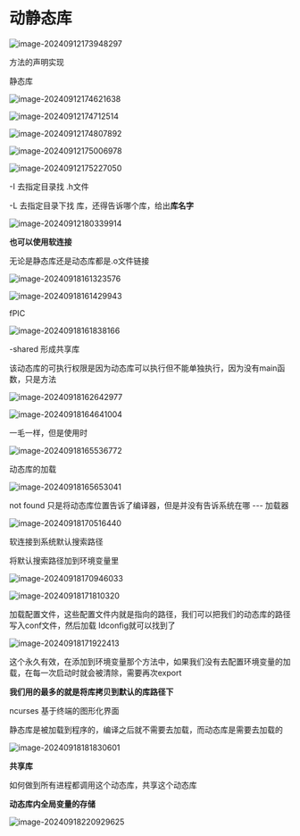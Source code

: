 # 动静态库

![image-20240912173948297](D:\code\study\notes_stu\c++_note\picture\image-20240912173948297.png)

方法的声明实现

静态库

![image-20240912174621638](D:\code\study\notes_stu\c++_note\picture\image-20240912174621638.png)

![image-20240912174712514](D:\code\study\notes_stu\c++_note\picture\image-20240912174712514.png)

![image-20240912174807892](D:\code\study\notes_stu\c++_note\picture\image-20240912174807892.png)

![image-20240912175006978](D:\code\study\notes_stu\c++_note\picture\image-20240912175006978.png)

![image-20240912175227050](D:\code\study\notes_stu\c++_note\picture\image-20240912175227050.png)

-I 去指定目录找 .h文件

-L 去指定目录下找 库，还得告诉哪个库，给出**库名字**

![image-20240912180339914](D:\code\study\notes_stu\c++_note\picture\image-20240912180339914.png)

**也可以使用软连接**

无论是静态库还是动态库都是.o文件链接

![image-20240918161323576](D:\code\study\notes_stu\c++_note\picture\image-20240918161323576.png)

![image-20240918161429943](D:\code\study\notes_stu\c++_note\picture\image-20240918161429943.png)

fPIC

![image-20240918161838166](D:\code\study\notes_stu\c++_note\picture\image-20240918161838166.png)

-shared 形成共享库  

该动态库的可执行权限是因为动态库可以执行但不能单独执行，因为没有main函数，只是方法

![image-20240918162642977](D:\code\study\notes_stu\c++_note\picture\image-20240918162642977.png)

![image-20240918164641004](D:\code\study\notes_stu\c++_note\picture\image-20240918164641004.png)

一毛一样，但是使用时

![image-20240918165536772](D:\code\study\notes_stu\c++_note\picture\image-20240918165536772.png)

动态库的加载

![image-20240918165653041](D:\code\study\notes_stu\c++_note\picture\image-20240918165653041.png)

not found  只是将动态库位置告诉了编译器，但是并没有告诉系统在哪  --- 加载器

![image-20240918170516440](D:\code\study\notes_stu\c++_note\picture\image-20240918170516440.png)

软连接到系统默认搜索路径

将默认搜索路径加到环境变量里

![image-20240918170946033](D:\code\study\notes_stu\c++_note\picture\image-20240918170946033.png)

 ![image-20240918171810320](D:\code\study\notes_stu\c++_note\picture\image-20240918171810320.png)

加载配置文件，这些配置文件内就是指向的路径，我们可以把我们的动态库的路径写入conf文件，然后加载 ldconfig就可以找到了

![image-20240918171922413](D:\code\study\notes_stu\c++_note\picture\image-20240918171922413.png)

这个永久有效，在添加到环境变量那个方法中，如果我们没有去配置环境变量的加载，在每一次启动时就会被清除，需要再次export

**我们用的最多的就是将库拷贝到默认的库路径下**

ncurses  基于终端的图形化界面

静态库是被加载到程序的，编译之后就不需要去加载，而动态库是需要去加载的

![image-20240918181830601](D:\code\study\notes_stu\c++_note\picture\image-20240918181830601.png)

**共享库**

如何做到所有进程都调用这个动态库，共享这个动态库

**动态库内全局变量的存储**

![image-20240918220929625](D:\code\study\notes_stu\c++_note\picture\image-20240918220929625.png)
